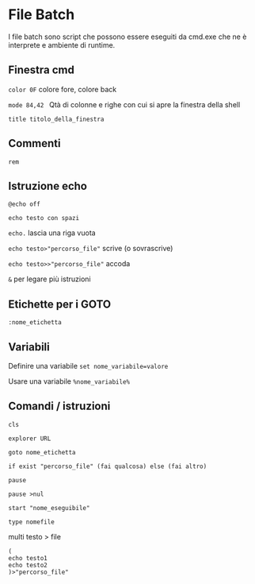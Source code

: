 # File Batch
I file batch sono script che possono essere eseguiti da cmd.exe che ne è interprete e ambiente di runtime.

## Finestra cmd

```color 0F``` colore fore, colore back

```mode 84,42 ``` Qtà di colonne e righe con cui si apre la finestra della shell

```title titolo_della_finestra```

## Commenti
```rem ```

## Istruzione echo

```@echo off```

```echo testo con spazi```

```echo.``` lascia una riga vuota

```echo testo>"percorso_file"``` scrive (o sovrascrive)

```echo testo>>"percorso_file"``` accoda

```&``` per legare più istruzioni

## Etichette per i GOTO
```:nome_etichetta ```

## Variabili
Definire una variabile
```set nome_variabile=valore```

Usare una variabile
```%nome_variabile%```

## Comandi / istruzioni

```cls```

```explorer URL```

```goto nome_etichetta ```

```if exist "percorso_file" (fai qualcosa) else (fai altro) ```

```pause```

```pause >nul```

```start "nome_eseguibile"```

```type nomefile```

multi testo > file
```
(
echo testo1
echo testo2
)>"percorso_file"
```

``` ```

``` ```

``` ```

``` ```

``` ```

``` ```

``` ```

``` ```

``` ```

``` ```

``` ```
``` ```
``` ```
